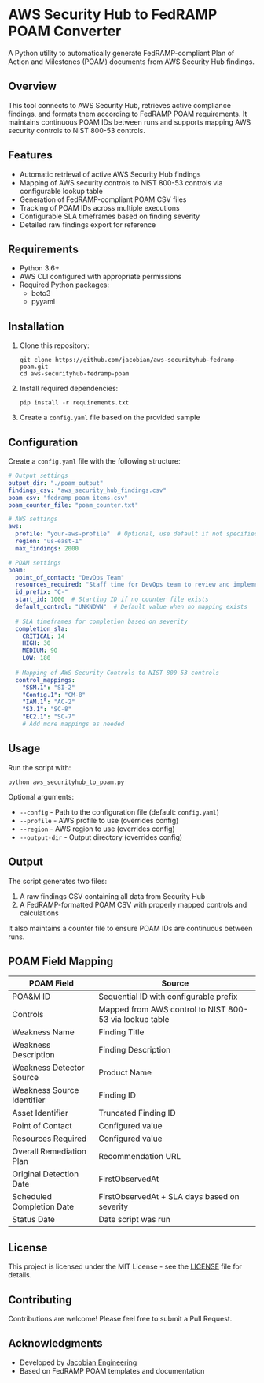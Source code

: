 # AWS Security Hub to FedRAMP POAM Converter

A Python utility to automatically generate FedRAMP-compliant Plan of Action and Milestones (POAM) documents from AWS Security Hub findings.

## Overview

This tool connects to AWS Security Hub, retrieves active compliance findings, and formats them according to FedRAMP POAM requirements. It maintains continuous POAM IDs between runs and supports mapping AWS security controls to NIST 800-53 controls.

## Features

- Automatic retrieval of active AWS Security Hub findings
- Mapping of AWS security controls to NIST 800-53 controls via configurable lookup table
- Generation of FedRAMP-compliant POAM CSV files
- Tracking of POAM IDs across multiple executions
- Configurable SLA timeframes based on finding severity
- Detailed raw findings export for reference

## Requirements

- Python 3.6+
- AWS CLI configured with appropriate permissions
- Required Python packages:
  - boto3
  - pyyaml

## Installation

1. Clone this repository:
   ```
   git clone https://github.com/jacobian/aws-securityhub-fedramp-poam.git
   cd aws-securityhub-fedramp-poam
   ```

2. Install required dependencies:
   ```
   pip install -r requirements.txt
   ```

3. Create a `config.yaml` file based on the provided sample

## Configuration

Create a `config.yaml` file with the following structure:

```yaml
# Output settings
output_dir: "./poam_output"
findings_csv: "aws_security_hub_findings.csv"
poam_csv: "fedramp_poam_items.csv"
poam_counter_file: "poam_counter.txt"

# AWS settings
aws:
  profile: "your-aws-profile"  # Optional, use default if not specified
  region: "us-east-1"
  max_findings: 2000

# POAM settings
poam:
  point_of_contact: "DevOps Team"
  resources_required: "Staff time for DevOps team to review and implement remediation"
  id_prefix: "C-"
  start_id: 1000  # Starting ID if no counter file exists
  default_control: "UNKNOWN"  # Default value when no mapping exists
  
  # SLA timeframes for completion based on severity
  completion_sla:
    CRITICAL: 14
    HIGH: 30
    MEDIUM: 90
    LOW: 180
  
  # Mapping of AWS Security Controls to NIST 800-53 controls
  control_mappings:
    "SSM.1": "SI-2"
    "Config.1": "CM-8"
    "IAM.1": "AC-2"
    "S3.1": "SC-8"
    "EC2.1": "SC-7"
    # Add more mappings as needed
```

## Usage

Run the script with:

```
python aws_securityhub_to_poam.py
```

Optional arguments:
- `--config` - Path to the configuration file (default: `config.yaml`)
- `--profile` - AWS profile to use (overrides config)
- `--region` - AWS region to use (overrides config)
- `--output-dir` - Output directory (overrides config)

## Output

The script generates two files:

1. A raw findings CSV containing all data from Security Hub
2. A FedRAMP-formatted POAM CSV with properly mapped controls and calculations

It also maintains a counter file to ensure POAM IDs are continuous between runs.

## POAM Field Mapping

| POAM Field | Source |
|------------|--------|
| POA&M ID | Sequential ID with configurable prefix |
| Controls | Mapped from AWS control to NIST 800-53 via lookup table |
| Weakness Name | Finding Title |
| Weakness Description | Finding Description |
| Weakness Detector Source | Product Name |
| Weakness Source Identifier | Finding ID |
| Asset Identifier | Truncated Finding ID |
| Point of Contact | Configured value |
| Resources Required | Configured value |
| Overall Remediation Plan | Recommendation URL |
| Original Detection Date | FirstObservedAt |
| Scheduled Completion Date | FirstObservedAt + SLA days based on severity |
| Status Date | Date script was run |

## License

This project is licensed under the MIT License - see the [LICENSE](LICENSE) file for details.

## Contributing

Contributions are welcome! Please feel free to submit a Pull Request.

## Acknowledgments

- Developed by [Jacobian Engineering](https://jacobianengineering.com)
- Based on FedRAMP POAM templates and documentation
